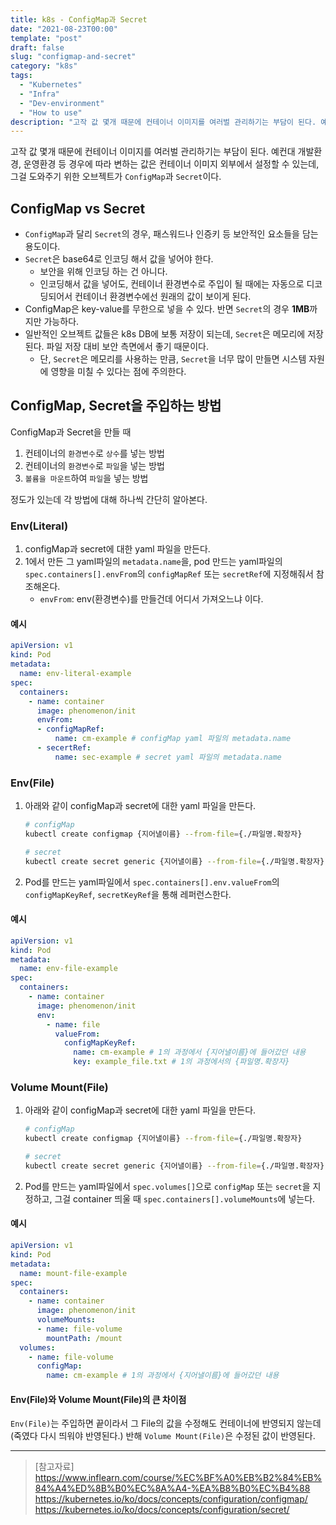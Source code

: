 ```yaml
---
title: k8s - ConfigMap과 Secret
date: "2021-08-23T00:00"
template: "post"
draft: false
slug: "configmap-and-secret"
category: "k8s"
tags:
  - "Kubernetes"
  - "Infra"
  - "Dev-environment"
  - "How to use"
description: "고작 값 몇개 때문에 컨테이너 이미지를 여러벌 관리하기는 부담이 된다. 예컨대 개발환경, 운영환경 등 경우에 따라 변하는 값은 컨테이너 이미지 외부에서 설정할 수 있는데, 그걸 도와주기 위한 오브젝트가 ConfigMap과 Secret이다."
---
```


고작 값 몇개 때문에 컨테이너 이미지를 여러벌 관리하기는 부담이 된다. 예컨대 개발환경, 운영환경 등 경우에 따라 변하는 값은 컨테이너 이미지 외부에서 설정할 수 있는데, 그걸 도와주기 위한 오브젝트가 `ConfigMap`과 `Secret`이다.

## ConfigMap vs Secret
- `ConfigMap`과 달리 `Secret`의 경우, 패스워드나 인증키 등 보안적인 요소들을 담는 용도이다.
- `Secret`은 base64로 인코딩 해서 값을 넣어야 한다.
  * 보안을 위해 인코딩 하는 건 아니다.
  * 인코딩해서 값을 넣어도, 컨테이너 환경변수로 주입이 될 때에는 자동으로 디코딩되어서 컨테이너 환경변수에선 원래의 값이 보이게 된다.
- ConfigMap은 key-value를 무한으로 넣을 수 있다. 반면 `Secret`의 경우 **1MB**까지만 가능하다.
- 일반적인 오브젝트 값들은 k8s DB에 보통 저장이 되는데, `Secret`은 메모리에 저장된다. 파일 저장 대비 보안 측면에서 좋기 때문이다.
  * 단, `Secret`은 메모리를 사용하는 만큼, `Secret`을 너무 많이 만들면 시스템 자원에 영향을 미칠 수 있다는 점에 주의한다.

## ConfigMap, Secret을 주입하는 방법
ConfigMap과 Secret을 만들 때
1. 컨테이너의 `환경변수`로 `상수`를 넣는 방법
2. 컨테이너의 `환경변수`로 `파일`을 넣는 방법
3. `볼륨을 마운트`하여 `파일`을 넣는 방법

정도가 있는데 각 방법에 대해 하나씩 간단히 알아본다.

### Env(Literal)
1. configMap과 secret에 대한 yaml 파일을 만든다.
2. 1에서 만든 그 yaml파일의 `metadata.name`을, pod 만드는 yaml파일의 `spec.containers[].envFrom`의 `configMapRef` 또는 `secretRef`에 지정해줘서 참조해온다.
    * `envFrom`: env(환경변수)를 만들건데 어디서 가져오느냐 이다.

#### 예시
```yaml
apiVersion: v1
kind: Pod
metadata:
  name: env-literal-example
spec:
  containers:
    - name: container
      image: phenomenon/init
      envFrom:
      - configMapRef:
          name: cm-example # configMap yaml 파일의 metadata.name
      - secertRef:
          name: sec-example # secret yaml 파일의 metadata.name
```


### Env(File)
1. 아래와 같이 configMap과 secret에 대한 yaml 파일을 만든다.
    ```sh
    # configMap
    kubectl create configmap {지어낼이름} --from-file={./파일명.확장자}

    # secret
    kubectl create secret generic {지어낼이름} --from-file={./파일명.확장자}
    ```
2. Pod를 만드는 yaml파일에서 `spec.containers[].env.valueFrom`의 `configMapKeyRef`, `secretKeyRef`을 통해 레퍼런스한다.

#### 예시
```yaml
apiVersion: v1
kind: Pod
metadata:
  name: env-file-example
spec:
  containers:
    - name: container
      image: phenomenon/init
      env:
        - name: file
          valueFrom:
            configMapKeyRef:
              name: cm-example # 1의 과정에서 {지어낼이름}에 들어갔던 내용
              key: example_file.txt # 1의 과정에서의 {파일명.확장자}
```

### Volume Mount(File)
1. 아래와 같이 configMap과 secret에 대한 yaml 파일을 만든다.
    ```sh
    # configMap
    kubectl create configmap {지어낼이름} --from-file={./파일명.확장자}

    # secret
    kubectl create secret generic {지어낼이름} --from-file={./파일명.확장자}
    ```
2. Pod를 만드는 yaml파일에서 `spec.volumes[]`으로 `configMap` 또는 `secret`을 지정하고, 그걸 container 띄울 때 `spec.containers[].volumeMounts`에 넣는다.

#### 예시
```yaml
apiVersion: v1
kind: Pod
metadata:
  name: mount-file-example
spec:
  containers:
    - name: container
      image: phenomenon/init
      volumeMounts:
      - name: file-volume
        mountPath: /mount
  volumes:
    - name: file-volume
      configMap:
        name: cm-example # 1의 과정에서 {지어낼이름}에 들어갔던 내용
```

#### Env(File)와 Volume Mount(File)의 큰 차이점
`Env(File)`는 주입하면 끝이라서 그 File의 값을 수정해도 컨테이너에 반영되지 않는데(죽였다 다시 띄워야 반영된다.) 반해 `Volume Mount(File)`은 수정된 값이 반영된다.

---

> [참고자료]  
> https://www.inflearn.com/course/%EC%BF%A0%EB%B2%84%EB%84%A4%ED%8B%B0%EC%8A%A4-%EA%B8%B0%EC%B4%88  
> https://kubernetes.io/ko/docs/concepts/configuration/configmap/  
> https://kubernetes.io/ko/docs/concepts/configuration/secret/  
  